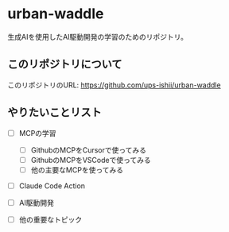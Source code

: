 # urban-waddle

生成AIを使用したAI駆動開発の学習のためのリポジトリ。

## このリポジトリについて

このリポジトリのURL: https://github.com/ups-ishii/urban-waddle

## やりたいことリスト

- [ ] MCPの学習
  - [ ] GithubのMCPをCursorで使ってみる
  - [ ] GithubのMCPをVSCodeで使ってみる
  - [ ] 他の主要なMCPを使ってみる
- [ ] Claude Code Action
- [ ] AI駆動開発
- [ ] 他の重要なトピック

